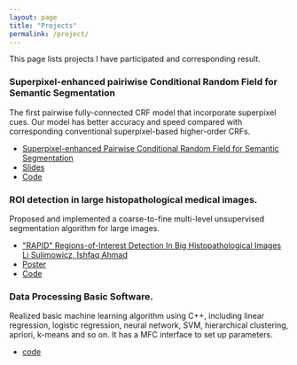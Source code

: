 ```yaml
---
layout: page
title: "Projects"
permalink: /project/
---
```

This page lists projects I have participated and corresponding result.
### Superpixel-enhanced pairiwise Conditional Random Field for Semantic Segmentation
<!---![sp-pairwise CRF](http://github.com/liyin2015/liyin2015.github.io/blob/master/images/process.png)--->
The first pairwise fully-connected CRF model that incorporate superpixel cues. Our model has better accuracy and speed compared with corresponding conventional superpixel-based higher-order CRFs.
- [Superpixel-enhanced Pairwise Conditional Random Field for Semantic Segmentation](https://arxiv.org/abs/1805.11737)
- [Slides](https://github.com/liyin2015/liyin2015.github.io/blob/master/images/LiSulimowicz_Sp_CRF.pptx)
- [Code]()

### ROI detection in large histopathological medical images.
<!---![multi-stage segmentation](http://github.com/liyin2015/liyin2015.github.io/blob/master/images/multi.png)--->
Proposed and implemented a coarse-to-fine multi-level unsupervised segmentation algorithm for large images. 
- ["RAPID" Regions-of-Interest Detection In Big Histopathological Images
Li Sulimowicz, Ishfaq Ahmad](https://arxiv.org/abs/1704.02083)
- [Poster](https://github.com/liyin2015/liyin2015.github.io/blob/master/images/conference_poster_3.pdf)
- [Code]()

### Data Processing Basic Software.
Realized basic machine learning algorithm using C++, including linear regression, logistic regression, neural network, SVM, hierarchical clustering, apriori, k-means and so on. It has a MFC interface to set up parameters. 
- [code](https://github.com/liyin2015/DataProc) 
